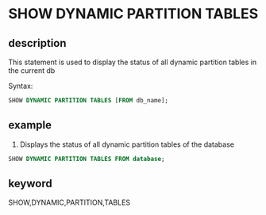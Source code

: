 # SHOW DYNAMIC PARTITION TABLES

## description

This statement is used to display the status of all dynamic partition tables in the current db

Syntax:

```sql
SHOW DYNAMIC PARTITION TABLES [FROM db_name];
```

## example

1. Displays the status of all dynamic partition tables of the database

```sql
SHOW DYNAMIC PARTITION TABLES FROM database;
```

## keyword

SHOW,DYNAMIC,PARTITION,TABLES
